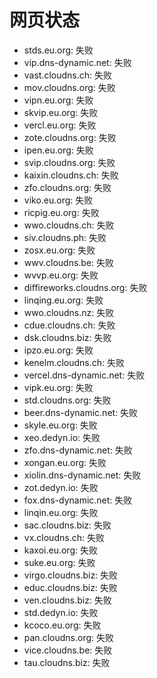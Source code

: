 # 网页状态
- stds.eu.org: 失败
- vip.dns-dynamic.net: 失败
- vast.cloudns.ch: 失败
- mov.cloudns.org: 失败
- vipn.eu.org: 失败
- skvip.eu.org: 失败
- vercl.eu.org: 失败
- zote.cloudns.org: 失败
- ipen.eu.org: 失败
- svip.cloudns.org: 失败
- kaixin.cloudns.ch: 失败
- zfo.cloudns.org: 失败
- viko.eu.org: 失败
- ricpig.eu.org: 失败
- wwo.cloudns.ch: 失败
- siv.cloudns.ph: 失败
- zosx.eu.org: 失败
- wwv.cloudns.be: 失败
- wvvp.eu.org: 失败
- diffireworks.cloudns.org: 失败
- linqing.eu.org: 失败
- wwo.cloudns.nz: 失败
- cdue.cloudns.ch: 失败
- dsk.cloudns.biz: 失败
- ipzo.eu.org: 失败
- kenelm.cloudns.ch: 失败
- vercel.dns-dynamic.net: 失败
- vipk.eu.org: 失败
- std.cloudns.org: 失败
- beer.dns-dynamic.net: 失败
- skyle.eu.org: 失败
- xeo.dedyn.io: 失败
- zfo.dns-dynamic.net: 失败
- xongan.eu.org: 失败
- xiolin.dns-dynamic.net: 失败
- zot.dedyn.io: 失败
- fox.dns-dynamic.net: 失败
- linqin.eu.org: 失败
- sac.cloudns.biz: 失败
- vx.cloudns.ch: 失败
- kaxoi.eu.org: 失败
- suke.eu.org: 失败
- virgo.cloudns.biz: 失败
- educ.cloudns.biz: 失败
- ven.cloudns.biz: 失败
- std.dedyn.io: 失败
- kcoco.eu.org: 失败
- pan.cloudns.org: 失败
- vice.cloudns.be: 失败
- tau.cloudns.biz: 失败
